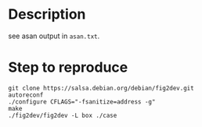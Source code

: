 # Description

see asan output in ``asan.txt``.

# Step to reproduce

```
git clone https://salsa.debian.org/debian/fig2dev.git
autoreconf
./configure CFLAGS="-fsanitize=address -g"
make
./fig2dev/fig2dev -L box ./case
```

